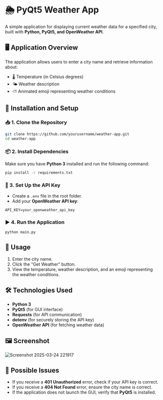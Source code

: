 # 🌦️ PyQt5 Weather App

A simple application for displaying current weather data for a specified city, built with **Python, PyQt5, and OpenWeather API**.

## 🖥️ Application Overview

The application allows users to enter a city name and retrieve information about:
- 🌡️ Temperature (in Celsius degrees)
- 🌤️ Weather description
- ⛅ Animated emoji representing weather conditions

## 🚀 Installation and Setup

### 📥 1. Clone the Repository
```bash
git clone https://github.com/yourusername/weather-app.git
cd weather-app
```

### 📦 2. Install Dependencies
Make sure you have **Python 3** installed and run the following command:
```bash
pip install -r requirements.txt
```

### 🔑 3. Set Up the API Key
- Create a `.env` file in the root folder.
- Add your **OpenWeather API key**:
```plaintext
API_KEY=your_openweather_api_key
```

### ▶️ 4. Run the Application
```bash
python main.py
```

## 📌 Usage
1. Enter the city name.
2. Click the "Get Weather" button.
3. View the temperature, weather description, and an emoji representing the weather conditions.

## 🛠️ Technologies Used
- **Python 3**
- **PyQt5** (for GUI interface)
- **Requests** (for API communication)
- **dotenv** (for securely storing the API key)
- **OpenWeather API** (for fetching weather data)

## 🖼️ Screenshot
![Screenshot 2025-03-24 221917](https://github.com/user-attachments/assets/1796067c-049e-4fd0-b0ce-84e91f81463c)

## 🐞 Possible Issues
- If you receive a **401 Unauthorized** error, check if your API key is correct.
- If you receive a **404 Not Found** error, ensure the city name is correct.
- If the application does not launch the GUI, verify that **PyQt5** is installed.



